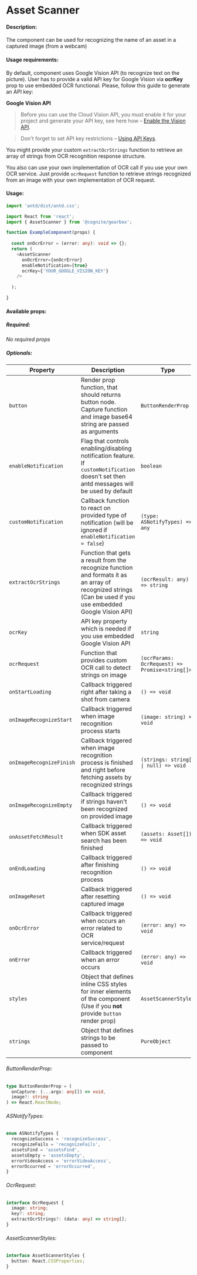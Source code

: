 # Asset Scanner

<!-- STORY -->

#### Description:

The component can be used for recognizing the name of an asset in a captured image (from a webcam)

#### Usage requirements:

By default, component uses Google Vision API (to recognize text on the picture). User has to provide a valid API key for Google Vision via **ocrKey** prop to use embedded OCR functional.
Please, follow this guide to generate an API key:

**Google Vision API**

> Before you can use the Cloud Vision API, you must enable it for your project and generate your API key, see here how – [Enable the Vision API](https://cloud.google.com/vision/docs/before-you-begin).

> Don't forget to set API key restrictions – [Using API Keys](https://cloud.google.com/docs/authentication/api-keys).

You might provide your custom `extractOcrStrings` function to retrieve an array of strings from OCR recognition response structure.

You also can use your own implementation of OCR call if you use your own OCR service.
Just provide `ocrRequest` function to retrieve strings recognized from an image with your own implementation of OCR request.

#### Usage:

```typescript jsx
import 'antd/dist/antd.css';

import React from 'react';
import { AssetScanner } from '@cognite/gearbox';

function ExampleComponent(props) {
  
  const onOcrError = (error: any): void => {};
  return (
    <AssetScanner 
      onOcrError={onOcrError} 
      enableNotification={true} 
      ocrKey={'YOUR_GOOGLE_VISION_KEY'} 
    />
  
  );

}
```

#### Available props:

##### Required:

_No required props_

##### Optionals:

| Property                 | Description                                                                                                                                                  | Type                                           | Default            |
| ------------------------ | ------------------------------------------------------------------------------------------------------------------------------------------------------------ | ---------------------------------------------- | ------------------ |
| `button`                 | Render prop function, that should returns button node. Capture function and image base64 string are passed as arguments                                      | `ButtonRenderProp`                             |                    |
| `enableNotification`     | Flag that controls enabling/disabling notification feature. If `customNotification` doesn't set then antd messages will be used by default                   | `boolean`                                      | `false`            |
| `customNotification`     | Callback function to react on provided type of notification (will be ignored if `enableNotification = false`)                                                | `(type: ASNotifyTypes) => any`                 |                    |
| `extractOcrStrings`      | Function that gets a result from the recognize function and formats it as an array of recognized strings (Can be used if you use embedded Google Vision API) | `(ocrResult: any) => string`                   |                    |
| `ocrKey`                 | API key property which is needed if you use embedded Google Vision API                                                                                       | `string`                                       |                    |
| `ocrRequest`             | Function that provides custom OCR call to detect strings on image                                                                                            | `(ocrParams: OcrRequest) => Promise<string[]>` |                    |
| `onStartLoading`         | Callback triggered right after taking a shot from camera                                                                                                     | `() => void`                                   |                    |
| `onImageRecognizeStart`  | Callback triggered when image recognition process starts                                                                                                     | `(image: string) => void`                      |                    |
| `onImageRecognizeFinish` | Callback triggered when image recognition process is finished and right before fetching assets by recognized strings                                         | `(strings: string[] \| null) => void`          |                    |
| `onImageRecognizeEmpty`  | Callback triggered if strings haven't been recognized on provided image                                                                                      | `() => void`          |                        |
| `onAssetFetchResult`     | Callback triggered when SDK asset search has been finished                                                                                                   | `(assets: Asset[]) => void`                    |                    |
| `onEndLoading`           | Callback triggered after finishing recognition process                                                                                                       | `() => void`                                   |                    |
| `onImageReset`           | Callback triggered after resetting captured image                                                                                                            | `() => void`                                   |                    |
| `onOcrError`             | Callback triggered when occurs an error related to OCR service/request                                                                                       | `(error: any) => void`                         |                    |
| `onError`                | Callback triggered when an error occurs                                                                                                                      | `(error: any) => void`                         |                    |
| `styles`                 | Object that defines inline CSS styles for inner elements of the component (Use if you **not** provide `button` render prop)                                  | `AssetScannerStyles`                           |                    |
| `strings`                | Object that defines strings to be passed to component                                                                                                        | `PureObject`                                   | `{reset: 'Reset'}` |

###### ButtonRenderProp:

```typescript
type ButtonRenderProp = (
  onCapture: (...args: any[]) => void,
  image?: string
) => React.ReactNode;
```

###### ASNotifyTypes:

```typescript
enum ASNotifyTypes {
  recognizeSuccess = 'recognizeSuccess',
  recognizeFails = 'recognizeFails',
  assetsFind = 'assetsFind',
  assetsEmpty = 'assetsEmpty',
  errorVideoAccess = 'errorVideoAccess',
  errorOccurred = 'errorOccurred',
}
```

###### OcrRequest:

```typescript
interface OcrRequest {
  image: string;
  key?: string;
  extractOcrStrings?: (data: any) => string[];
}
```

###### AssetScannerStyles:

```typescript
interface AssetScannerStyles {
  button: React.CSSProperties;
}
```
